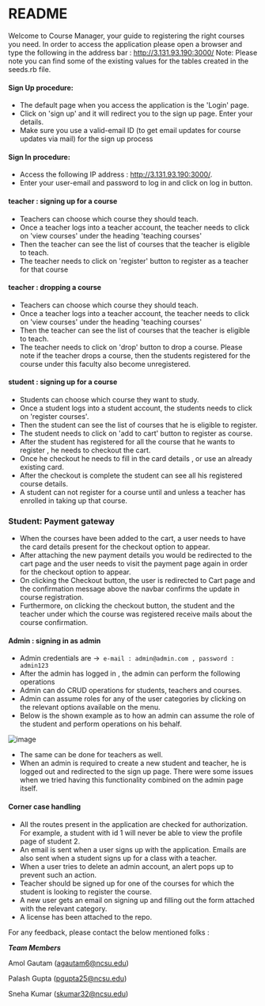 # README

Welcome to Course Manager, your guide to registering the right courses you need. In order to access the application please open a browser and type the following in the address bar : http://3.131.93.190:3000/
Note: Please note you can find some of the existing values for the tables created in the seeds.rb file.

#### Sign Up procedure: 

* The default page when you access the application is the 'Login' page.
* Click on 'sign up' and it will redirect you to the sign up page.
Enter your details. 
* Make sure you use a valid-email ID (to get email updates for course updates via mail) for the sign up process

#### Sign In procedure:
* Access the following IP address : http://3.131.93.190:3000/.
* Enter your user-email and password to log in and click on log in button.

#### teacher : signing up for a course 
* Teachers can choose which course they should teach.
* Once a teacher logs into a teacher account, the teacher needs to click on 'view courses' under the heading 'teaching courses'
* Then the teacher can see the list of courses that the teacher is eligible to teach.
* The teacher needs to click on 'register' button to register as a teacher for that course

#### teacher : dropping a course 
* Teachers can choose which course they should teach.
* Once a teacher logs into a teacher account, the teacher needs to click on 'view courses' under the heading 'teaching courses'
* Then the teacher can see the list of courses that the teacher is eligible to teach.
* The teacher needs to click on 'drop' button to drop a course. Please note if the teacher drops a course, then the students registered for the course under this faculty also become unregistered.

#### student : signing up for a course 
* Students can choose which course they want to study.
* Once a student logs into a student account, the students needs to click on 'register courses'.
* Then the student can see the list of courses that he is eligible to register.
* The student needs to click on 'add to cart' button to register as course.
* After the student has registered for all the course that he wants to register , he needs to checkout the cart.
* Once he checkout he needs to fill in the card details , or use an already existing card.
* After the checkout is complete the student can see all his registered course details.
* A student can not register for a course until and unless a teacher has enrolled in taking up that course.


### Student: Payment gateway
* When the courses have been added to the cart, a user needs to have the card details present for the checkout option to appear. 
* After attaching the new payment details you would be redirected to the cart page and the user needs to visit the payment page again in order for the checkout option to appear. 
* On clicking the Checkout button, the user is redirected to Cart page and the confirmation message above the navbar confirms the update in course registration.
* Furthermore, on clicking the checkout button, the student and the teacher under which the course was registered receive mails about the course confirmation.


#### Admin : signing in as admin
* Admin credentials are ->` e-mail : admin@admin.com , password : admin123`  
* After the admin has logged in , the admin can perform the following operations 
* Admin can do CRUD operations for students, teachers and courses.
* Admin can assume roles for any of the user categories by clicking on the relevant options available on the menu.
* Below is the shown example as to how an admin can assume the role of the student and perform operations on his behalf.

![image](https://user-images.githubusercontent.com/7301586/93657919-bb745d00-fa04-11ea-9147-89772aa76ace.png)

* The same can be done for teachers as well.
* When an admin is required to create a new student and teacher, he is logged out and redirected to the sign up page. There were some issues when we tried having this functionality combined on the admin page itself. 

#### Corner case handling
* All the routes present in the application are checked for authorization. For example, a student with id 1 will never be able to view the profile page of student 2.
* An email is sent when a user signs up with the application. Emails are also sent when a student signs up for a class with a teacher.
* When a user tries to delete an admin account, an alert pops up to prevent such an action.
* Teacher should be signed up for one of the courses for which the student is looking to register the course.
* A new user gets an email on signing up and filling out the form attached with the relevant category.
* A license has been attached to the repo.

For any feedback, please contact the below mentioned folks : 

***Team Members***

Amol Gautam (agautam6@ncsu.edu)

Palash Gupta (pgupta25@ncsu.edu)

Sneha Kumar (skumar32@ncsu.edu)

